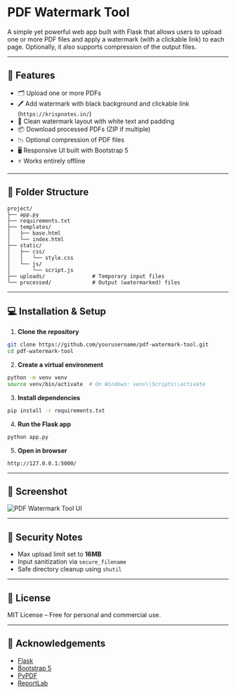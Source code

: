 # PDF Watermark Tool

A simple yet powerful web app built with Flask that allows users to upload one or more PDF files and apply a watermark (with a clickable link) to each page. Optionally, it also supports compression of the output files.

---

## 🚀 Features

- 🗂 Upload one or more PDFs
- 🖊️ Add watermark with black background and clickable link (`https://krispnotes.in/`)
- 🧼 Clean watermark layout with white text and padding
- 📦 Download processed PDFs (ZIP if multiple)
- 📉 Optional compression of PDF files
- 🖥️ Responsive UI built with Bootstrap 5
- ⚡ Works entirely offline

---

## 📂 Folder Structure

```
project/
├── app.py
├── requirements.txt
├── templates/
│   ├── base.html
│   └── index.html
├── static/
│   ├── css/
│   │   └── style.css
│   └── js/
│       └── script.js
├── uploads/               # Temporary input files
└── processed/             # Output (watermarked) files
```

---

## 💻 Installation & Setup

1. **Clone the repository**

```bash
git clone https://github.com/yourusername/pdf-watermark-tool.git
cd pdf-watermark-tool
```

2. **Create a virtual environment**

```bash
python -m venv venv
source venv/bin/activate  # On Windows: venv\\Scripts\\activate
```

3. **Install dependencies**

```bash
pip install -r requirements.txt
```

4. **Run the Flask app**

```bash
python app.py
```

5. **Open in browser**

```
http://127.0.0.1:5000/
```

---

## 📸 Screenshot

![PDF Watermark Tool UI](https://your-screenshot-link.com/example.png)

---

## 🔐 Security Notes

- Max upload limit set to **16MB**
- Input sanitization via `secure_filename`
- Safe directory cleanup using `shutil`

---

## 📄 License

MIT License – Free for personal and commercial use.

---

## 🙌 Acknowledgements

- [Flask](https://flask.palletsprojects.com/)
- [Bootstrap 5](https://getbootstrap.com/)
- [PyPDF](https://pypdf.readthedocs.io/)
- [ReportLab](https://www.reportlab.com/)
